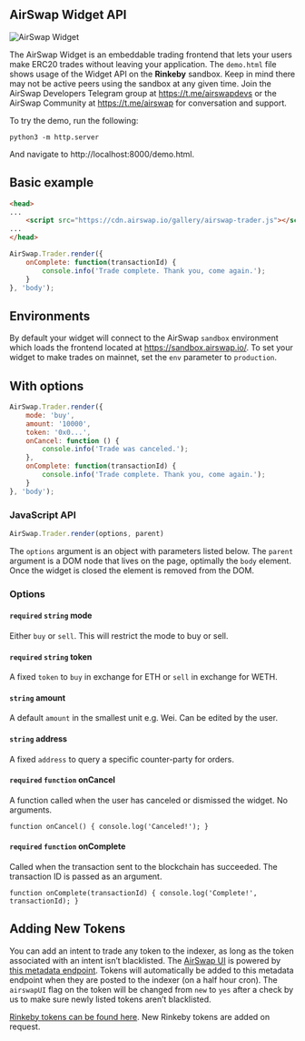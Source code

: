 ## AirSwap Widget API

![AirSwap Widget](http://g.recordit.co/uf9740sONS.gif 'airswap gif')

The AirSwap Widget is an embeddable trading frontend that lets your users make ERC20 trades without leaving your application. The `demo.html` file shows usage of the Widget API on the **Rinkeby** sandbox. Keep in mind there may not be active peers using the sandbox at any given time. Join the AirSwap Developers Telegram group at https://t.me/airswapdevs or the AirSwap Community at https://t.me/airswap for conversation and support.

To try the demo, run the following:

```
python3 -m http.server
```

And navigate to http://localhost:8000/demo.html.

## Basic example

```html
<head>
...
    <script src="https://cdn.airswap.io/gallery/airswap-trader.js"></script>
...
</head>
```

```JavaScript
AirSwap.Trader.render({
    onComplete: function(transactionId) {
        console.info('Trade complete. Thank you, come again.');
    }
}, 'body');
```

## Environments

By default your widget will connect to the AirSwap `sandbox` environment which loads the frontend located at https://sandbox.airswap.io/. To set your widget to make trades on mainnet, set the `env` parameter to `production`.

## With options

```JavaScript
AirSwap.Trader.render({
    mode: 'buy',
    amount: '10000',
    token: '0x0...',
    onCancel: function () {
        console.info('Trade was canceled.');
    },
    onComplete: function(transactionId) {
        console.info('Trade complete. Thank you, come again.');
    }
}, 'body');
```

### JavaScript API

```JavaScript
AirSwap.Trader.render(options, parent)
```

The `options` argument is an object with parameters listed below. The `parent` argument is a DOM node that lives on the page, optimally the `body` element. Once the widget is closed the element is removed from the DOM.

### Options

#### `required` `string` mode

Either `buy` or `sell`. This will restrict the mode to buy or sell.

#### `required` `string` token

A fixed `token` to `buy` in exchange for ETH or `sell` in exchange for WETH.

#### `string` amount

A default `amount` in the smallest unit e.g. Wei. Can be edited by the user.

#### `string` address

A fixed `address` to query a specific counter-party for orders.

#### `required` `function` onCancel

A function called when the user has canceled or dismissed the widget. No arguments.

```
function onCancel() { console.log('Canceled!'); }
```

#### `required` `function` onComplete

Called when the transaction sent to the blockchain has succeeded. The transaction ID is passed as an argument.

```
function onComplete(transactionId) { console.log('Complete!', transactionId); }
```

## Adding New Tokens

You can add an intent to trade any token to the indexer, as long as the token associated with an intent isn’t blacklisted.
The [AirSwap UI](https://www.airswap.io/trade) is powered by [this metadata endpoint](https://token-metadata.airswap.io/tokens). Tokens will automatically be added to this metadata endpoint when they are posted to the indexer (on a half hour cron). The `airswapUI` flag on the token will be changed from `new` to `yes` after a check by us to make sure newly listed tokens aren’t blacklisted.

[Rinkeby tokens can be found here](https://token-metadata.airswap.io/rinkebyTokens). New Rinkeby tokens are added on request.
